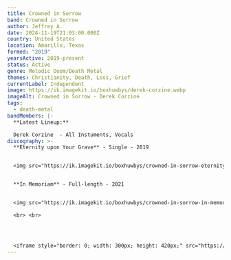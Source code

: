```yaml
---
title: Crowned in Sorrow
band: Crowned in Sorrow
author: Jeffrey A.
date: 2024-11-19T21:03:00.000Z
country: United States
location: Amarillo, Texas
formed: "2019"
yearsActive: 2019-present
status: Active
genre: Melodic Doom/Death Metal
themes: Christianity, Death, Loss, Grief
currentLabel: Independent
image: https://ik.imagekit.io/boxhuwbys/derek-corzine.webp
imageAlt: Crowned in Sorrow - Derek Corzine
tags:
  - death-metal
bandMembers: |-
  **Latest Lineup:**

  Derek Corzine  - All Instuments, Vocals
discography: >-
  **Eternity upon Your Grave** - Single - 2019


  <img src="https://ik.imagekit.io/boxhuwbys/crowned-in-sorrow-eternity-upon-your-grave.jpg?updatedAt=1732082896052" alt="Crowned in Sorrow - Eternity Upon Your Grave single cover" style="width:300px; height:auto;">


  **In Memoriam** - Full-length - 2021


  <img src="https://ik.imagekit.io/boxhuwbys/crowned-in-sorrow-in-memoriam.webp?updatedAt=1732083165227" alt="Crowned in Sorrow - In Memoriam album cover" style="width:300px; height:auto;">

  <br> <br>




  <iframe style="border: 0; width: 300px; height: 420px;" src="https://bandcamp.com/EmbeddedPlayer/album=3443421701/size=large/bgcol=333333/linkcol=0f91ff/tracklist=false/transparent=true/" seamless><a href="https://crownedinsorrow.bandcamp.com/album/in-memoriam">In Memoriam by Crowned in Sorrow</a></iframe>
---
```

